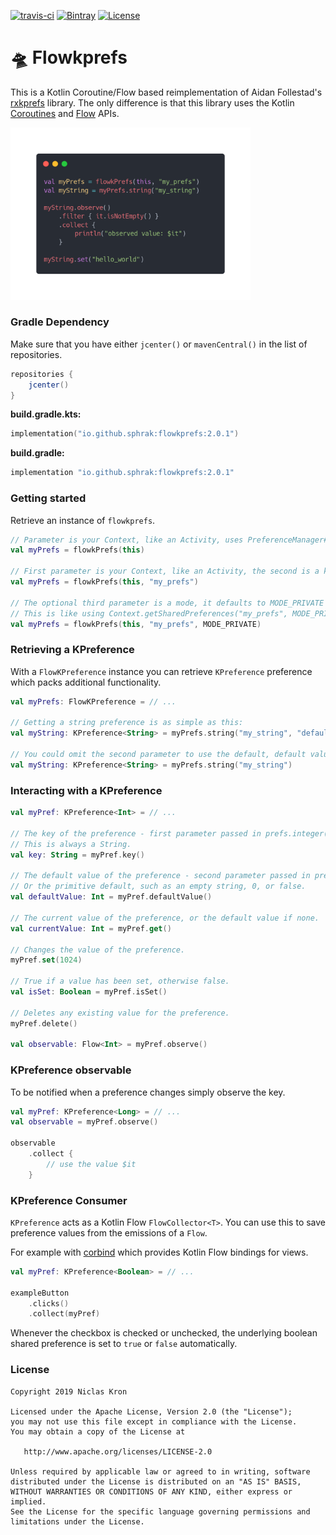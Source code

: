 [![travis-ci](https://travis-ci.org/sphrak/flowkprefs.svg?branch=master)](https://travis-ci.org/sphrak/flowkprefs)
[![Bintray](https://img.shields.io/bintray/v/sphrak/flowkprefs/flowkprefs)](https://bintray.com/sphrak/flowkprefs/flowkprefs)
[![License](https://img.shields.io/badge/License-Apache%202.0-blue.svg)](https://github.com/sphrak/flowkprefs/blob/master/LICENSE)

# 🛸 Flowkprefs
This is a Kotlin Coroutine/Flow based reimplementation of Aidan Follestad's [rxkprefs](https://github.com/afollestad/rxkprefs) library.
The only difference is that this library uses the Kotlin [Coroutines](https://kotlinlang.org/docs/reference/coroutines-overview.html) and [Flow](https://kotlinlang.org/docs/reference/coroutines/flow.html#asynchronous-flow) APIs.

<img src="https://raw.githubusercontent.com/sphrak/Flowkprefs/master/showcase.png" width="384" />

### Gradle Dependency 
Make sure that you have either `jcenter()` or `mavenCentral()` in the list of repositories.
```groovy
repositories {
    jcenter()
}
```

**build.gradle.kts:**

```kotlin
implementation("io.github.sphrak:flowkprefs:2.0.1")
```

**build.gradle:**

```groovy
implementation "io.github.sphrak:flowkprefs:2.0.1"
```

### Getting started
Retrieve an instance of `flowkprefs`.

```kotlin
// Parameter is your Context, like an Activity, uses PreferenceManager#getDefaultSharedPreferences
val myPrefs = flowkPrefs(this)

// First parameter is your Context, like an Activity, the second is a key.
val myPrefs = flowkPrefs(this, "my_prefs")

// The optional third parameter is a mode, it defaults to MODE_PRIVATE above.
// This is like using Context.getSharedPreferences("my_prefs", MODE_PRIVATE)
val myPrefs = flowkPrefs(this, "my_prefs", MODE_PRIVATE)
```

### Retrieving a KPreference
With a `FlowKPreference` instance you can retrieve `KPreference` preference which packs additional functionality.

```kotlin
val myPrefs: FlowKPreference = // ...

// Getting a string preference is as simple as this:
val myString: KPreference<String> = myPrefs.string("my_string", "default_value")

// You could omit the second parameter to use the default, default value (empty string)
val myString: KPreference<String> = myPrefs.string("my_string")
```

### Interacting with a KPreference


```kotlin
val myPref: KPreference<Int> = // ...

// The key of the preference - first parameter passed in prefs.integer(...) or any other pref getter
// This is always a String.
val key: String = myPref.key()

// The default value of the preference - second parameter passed in prefs.integer(...) or any other pref getter...
// Or the primitive default, such as an empty string, 0, or false.
val defaultValue: Int = myPref.defaultValue()

// The current value of the preference, or the default value if none.
val currentValue: Int = myPref.get()

// Changes the value of the preference.
myPref.set(1024)

// True if a value has been set, otherwise false.
val isSet: Boolean = myPref.isSet()

// Deletes any existing value for the preference.
myPref.delete()

val observable: Flow<Int> = myPref.observe()
```

### KPreference observable
To be notified when a preference changes simply observe the key.

```kotlin
val myPref: KPreference<Long> = // ...
val observable = myPref.observe()

observable
    .collect {
        // use the value $it
    }
```

### KPreference Consumer
`KPreference` acts as a Kotlin Flow `FlowCollector<T>`. You can use this to save preference values from the emissions of a `Flow`.

For example with [corbind](https://github.com/LDRAlighieri/Corbind) which provides Kotlin Flow bindings for views. 

```kotlin
val myPref: KPreference<Boolean> = // ...

exampleButton
    .clicks()
    .collect(myPref)
```

Whenever the checkbox is checked or unchecked, the underlying boolean shared preference is set to `true` or `false` automatically.

### License

	Copyright 2019 Niclas Kron

	Licensed under the Apache License, Version 2.0 (the "License");
	you may not use this file except in compliance with the License.
	You may obtain a copy of the License at

	   http://www.apache.org/licenses/LICENSE-2.0

	Unless required by applicable law or agreed to in writing, software
	distributed under the License is distributed on an "AS IS" BASIS,
	WITHOUT WARRANTIES OR CONDITIONS OF ANY KIND, either express or implied.
	See the License for the specific language governing permissions and
	limitations under the License.
